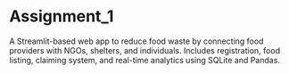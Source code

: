 # Assignment_1
A Streamlit-based web app to reduce food waste by connecting food providers with NGOs, shelters, and individuals. Includes registration, food listing, claiming system, and real-time analytics using SQLite and Pandas.

